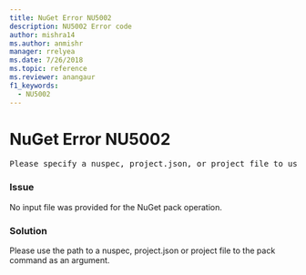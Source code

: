 ```yaml
---
title: NuGet Error NU5002
description: NU5002 Error code
author: mishra14
ms.author: anmishr
manager: rrelyea
ms.date: 7/26/2018
ms.topic: reference
ms.reviewer: anangaur
f1_keywords:
  - NU5002
---
```


# NuGet Error NU5002
<pre>Please specify a nuspec, project.json, or project file to use.</pre>

### Issue

No input file was provided for the NuGet pack operation.


### Solution

Please use the path to a nuspec, project.json or project file to the pack command as an argument.

